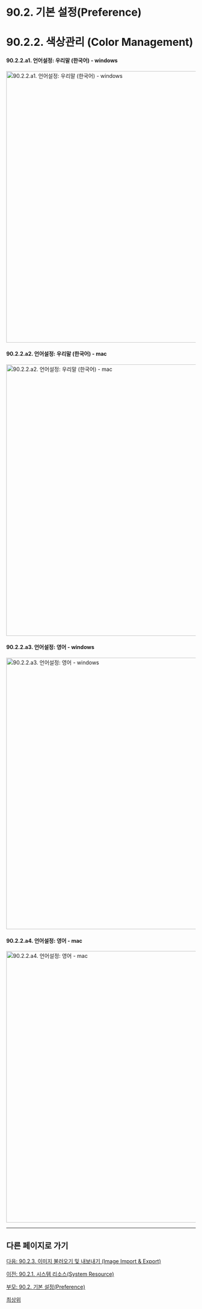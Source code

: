# 90.2. 기본 설정(Preference)
# 90.2.2. 색상관리 (Color Management)

#### 90.2.2.a1. 언어설정: 우리말 (한국어) - windows

<img width="720" alt="90.2.2.a1. 언어설정: 우리말 (한국어) - windows" environment="MacOS:Sonoma 14.2.1 GIMP 2.10.36" src="https://github.com/wonder13662/gimp/assets/15767104/1bf19100-fd45-4c14-aa76-ca9b55e66b42">

#### 90.2.2.a2. 언어설정: 우리말 (한국어) - mac

<img width="720" alt="90.2.2.a2. 언어설정: 우리말 (한국어) - mac" environment="MacOS:Sonoma 14.2.1 GIMP 2.10.36" src="https://github.com/wonder13662/gimp/assets/15767104/fed2cf8e-f004-4a68-8c00-40ef71d4228a">

#### 90.2.2.a3. 언어설정: 영어 - windows

<img width="720" alt="90.2.2.a3. 언어설정: 영어 - windows" environment="MacOS:Sonoma 14.2.1 GIMP 2.10.36" src="https://github.com/wonder13662/gimp/assets/15767104/063b33e9-79ca-40d4-8771-78983a2e1518">

#### 90.2.2.a4. 언어설정: 영어 - mac

<img width="720" alt="90.2.2.a4. 언어설정: 영어 - mac" environment="MacOS:Sonoma 14.2.1 GIMP 2.10.36" src="https://github.com/wonder13662/gimp/assets/15767104/b9480594-ca6a-4a72-80d8-0a69833601ab">

***

## 다른 페이지로 가기

[다음: 90.2.3. 이미지 불러오기 및 내보내기 (Image Import & Export)](./90-02-03-image-import-n-export.md)

[이전: 90.2.1. 시스템 리소스(System Resource)](./90-02-01-system-resource.md)

[부모: 90.2. 기본 설정(Preference)](./90-02-00-preference.md)

[최상위](./00-home.md)
